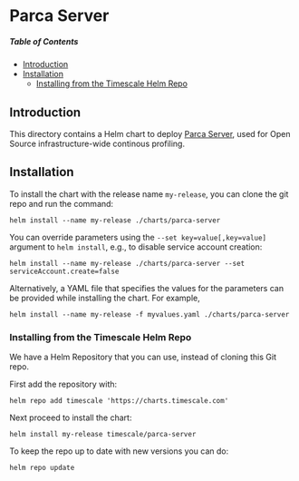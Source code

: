 <!---
This file and its contents are licensed under the Apache License 2.0.
Please see the included NOTICE for copyright information and LICENSE for a copy of the license.
-->

# Parca Server

##### Table of Contents
- [Introduction](#introduction)
- [Installation](#installation)
  - [Installing from the Timescale Helm Repo](#installing-from-the-timescale-helm-repo)

## Introduction
This directory contains a Helm chart to deploy [Parca Server](https://github.com/parca-dev/parca),
used for Open Source infrastructure-wide continous profiling.

## Installation

To install the chart with the release name `my-release`, you can clone the git repo and run the command:
```console
helm install --name my-release ./charts/parca-server
```

You can override parameters using the `--set key=value[,key=value]` argument to `helm install`,
e.g., to disable service account creation:

```console
helm install --name my-release ./charts/parca-server --set serviceAccount.create=false
```

Alternatively, a YAML file that specifies the values for the parameters can be provided while installing the chart. For example,
```console
helm install --name my-release -f myvalues.yaml ./charts/parca-server
```

### Installing from the Timescale Helm Repo

We have a Helm Repository that you can use, instead of cloning this Git repo. 

First add the repository with:
```console
helm repo add timescale 'https://charts.timescale.com'
```

Next proceed to install the chart:

```console
helm install my-release timescale/parca-server
```

To keep the repo up to date with new versions you can do:
```console
helm repo update
```

